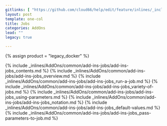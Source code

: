 ```yaml
---
gitlinks: [ "https://github.com/cloud66/help/edit/feature/inlines/_includes/_inlines/AddOns/common/add-ins-jobs/add-ins-jobs_contents.html", "https://github.com/cloud66/help/edit/feature/inlines/_includes/_inlines/AddOns/common/add-ins-jobs/add-ins-jobs_overview.html", "https://github.com/cloud66/help/edit/feature/inlines/_includes/_inlines/AddOns/common/add-ins-jobs/add-ins-jobs_run-a-job.html", "https://github.com/cloud66/help/edit/feature/inlines/_includes/_inlines/AddOns/common/add-ins-jobs/add-ins-jobs_variety-of-jobs.html", "https://github.com/cloud66/help/edit/feature/inlines/_includes/_inlines/AddOns/common/add-ins-jobs/add-ins-jobs_using-parameters.html", "https://github.com/cloud66/help/edit/feature/inlines/_includes/_inlines/AddOns/common/add-ins-jobs/add-ins-jobs_notation.html", "https://github.com/cloud66/help/edit/feature/inlines/_includes/_inlines/AddOns/common/add-ins-jobs/add-ins-jobs_default-values.html", "https://github.com/cloud66/help/edit/feature/inlines/_includes/_inlines/AddOns/common/add-ins-jobs/add-ins-jobs_pass-parameters-to-job.html" ]
layout: post
template: one-col
title: Jobs
categories: AddOns
lead: ""
legacy: true

---
```

{% assign product = "legacy_docker" %}

{% include _inlines/AddOns/common/add-ins-jobs/add-ins-jobs_contents.md %}
{% include _inlines/AddOns/common/add-ins-jobs/add-ins-jobs_overview.md %}
{% include _inlines/AddOns/common/add-ins-jobs/add-ins-jobs_run-a-job.md %}
{% include _inlines/AddOns/common/add-ins-jobs/add-ins-jobs_variety-of-jobs.md %}
{% include _inlines/AddOns/common/add-ins-jobs/add-ins-jobs_using-parameters.md %}
{% include _inlines/AddOns/common/add-ins-jobs/add-ins-jobs_notation.md %}
{% include _inlines/AddOns/common/add-ins-jobs/add-ins-jobs_default-values.md %}
{% include _inlines/AddOns/common/add-ins-jobs/add-ins-jobs_pass-parameters-to-job.md %}
